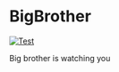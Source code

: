 # BigBrother

[![Test](https://github.com/thunderfury-org/bigbrother/actions/workflows/build.yaml/badge.svg)](https://github.com/thunderfury-org/bigbrother/actions/workflows/build.yaml)

Big brother is watching you
